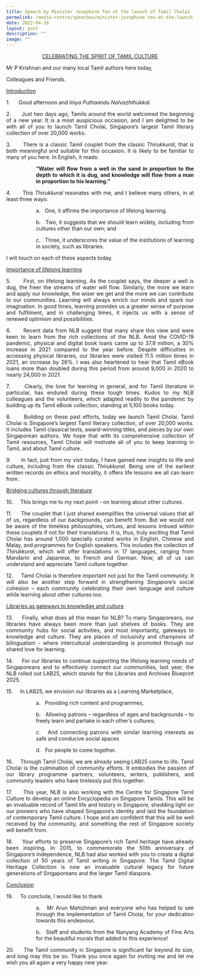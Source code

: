 ```yaml
---
title: Speech by Minister Josephine Teo at the launch of Tamil Cholai
permalink: /media-centre/speeches/minister-josephine-teo-at-the-launch-of-tamil-cholai/
date: 2022-04-16
layout: post
description: ""
image: ""
---
```

<p style="text-align: center;">
<span style="text-decoration: underline;">CELEBRATING THE SPIRIT OF TAMIL CULTURE</span>
</p>
<p style="text-align: justify;">Mr P Krishnan and our many local Tamil authors here today,
</p>
<p style="text-align: justify;">Colleagues and Friends.
</p>
<p style="text-align: justify;"><span style="text-decoration: underline;">Introduction</span>
</p>
<p style="text-align: justify;">1.<span style="white-space: pre;">		</span>Good afternoon and <em>Iniya Puthaandu Nalvazhthukkal.</em>
</p>
<p style="text-align: justify;">2.<span style="white-space: pre;">		</span>Just two days ago, Tamils around the world welcomed the beginning of a new year.  It is a most auspicious occasion, and I am delighted to be with all of you to launch Tamil Cholai, Singapore’s largest Tamil literary collection of over 20,000 works.
</p>
<p style="text-align: justify;">3.<span style="white-space: pre;">		</span>There is a classic Tamil couplet from the classic <em>Thirukkural</em>, that is both meaningful and suitable for this occasion.  It is likely to be familiar to many of you here. In English, it reads:
</p>
<p style="margin-left: 80px; text-align: justify;"><strong>“Water will flow from a well in the sand in proportion to the depth to which it is dug, and knowledge will flow from a man in proportion to his learning."</strong>
</p>
<p style="text-align: justify;">4.<span style="white-space: pre;">		</span>This <em>Thirukkural</em> resonates with me, and I believe many others, in at least three ways:
</p>
<p style="margin-left: 80px; text-align: justify;">a.<span style="white-space: pre;">	</span>One, it affirms the importance of lifelong learning.
</p>
<p style="margin-left: 80px; text-align: justify;">b.<span style="white-space: pre;">	</span>Two, it suggests that we should learn widely, including from cultures other than our own; and
</p>
<p style="margin-left: 80px; text-align: justify;">c.<span style="white-space: pre;">	</span>Three, it underscores the value of the institutions of learning in society, such as libraries.
</p>
<p style="text-align: justify;">I will touch on each of these aspects today.
</p>
<p style="text-align: justify;"><span style="text-decoration: underline;">Importance of lifelong learning</span>
</p>
<p style="text-align: justify;">5.<span style="white-space: pre;">		</span>First, on lifelong learning. As the couplet says, the deeper a well is dug, the freer the streams of water will flow. Similarly, the more we learn and apply our knowledge, the wiser we get and the more we can contribute to our communities. Learning will always enrich our minds and spark our imagination. In good times, learning provides us a greater sense of purpose and fulfilment, and in challenging times, it injects us with a sense of renewed optimism and possibilities.
</p>
<p style="text-align: justify;">6.<span style="white-space: pre;">		</span>Recent data from NLB suggest that many share this view and were keen to learn from the rich collections of the NLB. Amid the COVID-19 pandemic, physical and digital book loans came up to 37.9 million, a 30% increase in 2021 compared to the year before. Despite difficulties in accessing physical libraries, our libraries were visited 11.5 million times in 2021, an increase by 26%. I was also heartened to hear that Tamil eBook loans more than doubled during this period from around 9,000 in 2020 to nearly 24,000 in 2021.
</p>
<p style="text-align: justify;">7.<span style="white-space: pre;">		</span>Clearly, the love for learning in general, and for Tamil literature in particular, has endured during these tough times. Kudos to my NLB colleagues and the volunteers, which adapted readily to the pandemic by building up its Tamil eBook collection, standing at 5,100 books today.
</p>
<p style="text-align: justify;">8.<span style="white-space: pre;">		</span>Building on these past efforts, today we launch Tamil Cholai. Tamil Cholai is Singapore’s largest Tamil literary collection, of over 20,000 works. It includes Tamil classical texts, award-winning titles, and pieces by our own Singaporean authors. We hope that with its comprehensive collection of Tamil resources, Tamil Cholai will motivate all of you to keep learning in Tamil, and about Tamil culture.
</p>
<p style="text-align: justify;">9.<span style="white-space: pre;">		</span>In fact, just from my visit today, I have gained new insights to life and culture, including from the classic <em>Thirukkural</em>. Being one of the earliest written records on ethics and morality, it offers life lessons we all can learn from.
</p>
<p style="text-align: justify;"><span style="text-decoration: underline;">Bridging cultures through literature</span>
</p>
<p style="text-align: justify;">10.<span style="white-space: pre;">		</span>This brings me to my next point - on learning about other cultures.
</p>
<p style="text-align: justify;">11.<span style="white-space: pre;">		</span>The couplet that I just shared exemplifies the universal values that all of us, regardless of our backgrounds, can benefit from. But we would not be aware of the timeless philosophies, virtues, and lessons imbued within these couplets if not for their translations. It is, thus, truly exciting that Tamil Cholai has around 1,000 specially curated works in English, Chinese and Malay, and programmes for English speakers. This includes the collection of <em>Thirukkura</em>l, which will offer translations in 17 languages, ranging from Mandarin and Japanese, to French and German. Now, all of us can understand and appreciate Tamil culture together.
</p>
<p style="text-align: justify;">12.<span style="white-space: pre;">		</span>Tamil Cholai is therefore important not just for the Tamil community. It will also be another step forward in strengthening Singapore’s social cohesion – each community celebrating their own language and culture while learning about other cultures too.
</p>
<p style="text-align: justify;"><span style="text-decoration: underline;">Libraries as gateways to knowledge and culture</span>
</p>
<p style="text-align: justify;">13.<span style="white-space: pre;">		</span>Finally, what does all this mean for NLB? To many Singaporeans, our libraries have always been more than just shelves of books. They are community hubs for social activities, and most importantly, gateways to knowledge and culture. They are places of inclusivity and champions of bilingualism - where intercultural understanding is promoted through our shared love for learning.
</p>
<p style="text-align: justify;">14.<span style="white-space: pre;">		</span>For our libraries to continue supporting the lifelong learning needs of Singaporeans and to effectively connect our communities, last year, the NLB rolled out LAB25, which stands for the Libraries and Archives Blueprint 2025.
</p>
<p style="text-align: justify;">15.<span style="white-space: pre;">		</span>In LAB25, we envision our libraries as a Learning Marketplace,
</p>
<p style="margin-left: 80px; text-align: justify;">a.<span style="white-space: pre;">	</span>Providing rich content and programmes,
</p>
<p style="margin-left: 80px; text-align: justify;">b.<span style="white-space: pre;">	</span>Allowing patrons – regardless of ages and backgrounds – to freely learn and partake in each other’s cultures;
</p>
<p style="margin-left: 80px; text-align: justify;">c.<span style="white-space: pre;">	</span>And connecting patrons with similar learning interests as safe and conducive social spaces
</p>
<p style="margin-left: 80px; text-align: justify;">d.<span style="white-space: pre;">	</span>For people to come together.
</p>
<p style="text-align: justify;">16.<span style="white-space: pre;">		</span>Through Tamil Cholai, we are already seeing LAB25 come to life. Tamil Cholai is the culmination of community efforts. It embodies the passion of our library programme partners, volunteers, writers, publishers, and community leaders who have tirelessly put this together.
</p>
<p style="text-align: justify;">17.<span style="white-space: pre;">		</span>This year, NLB is also working with the Centre for Singapore Tamil Culture to develop an online Encyclopedia on Singapore Tamils.&nbsp;This will be an invaluable record of Tamil life and history in Singapore, shedding light on our pioneers who have shaped Singapore’s identity and laid the foundation of contemporary Tamil culture. I hope and am confident that this will be well received by the community, and something the rest of Singapore society will benefit from.
</p>
<p style="text-align: justify;">18.<span style="white-space: pre;">		</span>Your efforts to preserve Singapore’s rich Tamil heritage have already been inspiring. In 2015, to commemorate the 50th anniversary of Singapore’s independence, NLB had also worked with you to create a digital collection of 50 years of Tamil writing in Singapore. The Tamil Digital Heritage Collection is now an invaluable cultural legacy for future generations of Singaporeans and the larger Tamil diaspora.
</p>
<p style="text-align: justify;"><span style="text-decoration: underline;">Conclusion</span>
</p>
<p style="text-align: justify;">19.<span style="white-space: pre;">		</span>To conclude, I would like to thank
</p>
<p style="margin-left: 80px; text-align: justify;">a.<span style="white-space: pre;">	</span>Mr Arun Mahizhnan and everyone who has helped to see through the implementation of Tamil Cholai, for your dedication towards this endeavour.
</p>
<p style="margin-left: 80px; text-align: justify;">b.<span style="white-space: pre;">	</span>Staff and students from the Nanyang Academy of Fine Arts for the beautiful murals that added to this experience!
</p>
<p style="text-align: justify;">20.<span style="white-space: pre;">		</span>The Tamil community in Singapore is significant far beyond its size, and long may this be so. Thank you once again for inviting me and let me wish you all again a very happy new year.&nbsp;</p>